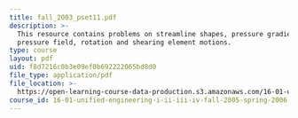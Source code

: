```yaml
---
title: fall_2003_pset11.pdf
description: >-
  This resource contains problems on streamline shapes, pressure gradient,
  pressure field, rotation and shearing element motions.
type: course
layout: pdf
uid: f8d7216c0b3e09ef0b692222065bd8d0
file_type: application/pdf
file_location: >-
  https://open-learning-course-data-production.s3.amazonaws.com/16-01-unified-engineering-i-ii-iii-iv-fall-2005-spring-2006/f8d7216c0b3e09ef0b692222065bd8d0_fall_2003_pset11.pdf
course_id: 16-01-unified-engineering-i-ii-iii-iv-fall-2005-spring-2006
---
```

